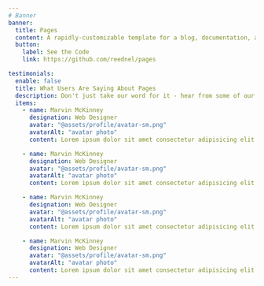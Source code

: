 ```yaml
---
# Banner
banner:
  title: Pages
  content: A rapidly-customizable template for a blog, documentation, and more.
  button:
    label: See the Code
    link: https://github.com/reednel/pages

testimonials:
  enable: false
  title: What Users Are Saying About Pages
  description: Don't just take our word for it - hear from some of our satisfied users!
  items:
    - name: Marvin McKinney
      designation: Web Designer
      avatar: "@assets/profile/avatar-sm.png"
      avatarAlt: "avatar photo"
      content: Lorem ipsum dolor sit amet consectetur adipisicing elit. Qui iusto illo molestias, assumenda expedita commodi inventore non itaque molestiae voluptatum dolore, facilis sapiente, repellat veniam.

    - name: Marvin McKinney
      designation: Web Designer
      avatar: "@assets/profile/avatar-sm.png"
      avatarAlt: "avatar photo"
      content: Lorem ipsum dolor sit amet consectetur adipisicing elit. Qui iusto illo molestias, assumenda expedita commodi inventore non itaque molestiae voluptatum dolore, facilis sapiente, repellat veniam.

    - name: Marvin McKinney
      designation: Web Designer
      avatar: "@assets/profile/avatar-sm.png"
      avatarAlt: "avatar photo"
      content: Lorem ipsum dolor sit amet consectetur adipisicing elit. Qui iusto illo molestias, assumenda expedita commodi inventore non itaque molestiae voluptatum dolore, facilis sapiente, repellat veniam.

    - name: Marvin McKinney
      designation: Web Designer
      avatar: "@assets/profile/avatar-sm.png"
      avatarAlt: "avatar photo"
      content: Lorem ipsum dolor sit amet consectetur adipisicing elit. Qui iusto illo molestias, assumenda expedita commodi inventore non itaque molestiae voluptatum dolore, facilis sapiente, repellat veniam.
---
```

